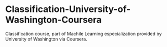 # Classification-University-of-Washington-Coursera
Classification course, part of Machile Learning especialization provided by University of Washington via Coursera.

